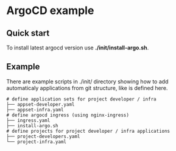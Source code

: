 # ArgoCD example

## Quick start

To install latest argocd version use **./init/install-argo.sh**.


## Example

There are example scripts in ./init/ directory showing how to add automaticaly applications from git structure, like is defined here.
```
# define application sets for project developer / infra
├── appset-developer.yaml
├── appset-infra.yaml
# define argocd ingress (using nginx-ingress)
├── ingress.yaml
├── install-argo.sh
# define projects for project developer / infra applications
├── project-developers.yaml 
└── project-infra.yaml
```

